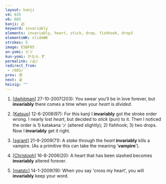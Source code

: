 ```yaml
---
layout: kanji
v4: 635
v6: 685
kanji: 必
keyword: invariably
elements: invariably, heart, stick, drop, fishhook, drop3
elementsWK: slideWK
strokes: 5
image: E5BF85
on-yomi: ヒツ
kun-yomi: かなら.ず
permalink: /必/
redirect_from:
 - /685/
prev: 添
next: 泌
heisig: ""
---
```


1) [<a href="http://kanji.koohii.com/profile/dwhitman">dwhitman</a>] 27-10-2007(203): You swear you&#039;ll be in love forever, but<strong> invariably</strong> there comes a time when your <em>heart</em> is <em>divided</em>.

2) [<a href="http://kanji.koohii.com/profile/Katsuo">Katsuo</a>] 12-6-2008(97): For this kanji I<strong> invariably</strong> got the stroke order wrong. I nearly lost <em>heart</em>, but decided to <em>stick</em> (pun) to it. Then I noticed the order is 1) katakana ソ (altered slightly); 2) fishhook; 3) two drops. Now I<strong> invariably</strong> get it right.

3) [<a href="http://kanji.koohii.com/profile/sgrant">sgrant</a>] 21-9-2009(71): A <em>stake</em> through the <em>heart</em><strong> invariably</strong> kills a vampire. (As a primitive this can take the meaning &#039;<strong>vampire</strong>&#039;).

4) [<a href="http://kanji.koohii.com/profile/Christoph">Christoph</a>] 16-8-2006(20): A heart that has been slashed becomes<strong> invariably</strong> altered forever.

5) [<a href="http://kanji.koohii.com/profile/matstc">matstc</a>] 14-1-2009(19): When you say &#039;cross my heart&#039;, you will<strong> invariably</strong> keep your word.

